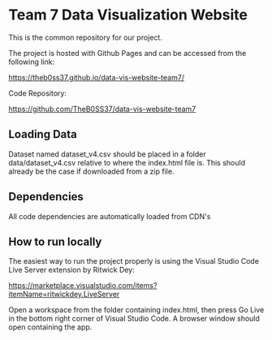 # Team 7 Data Visualization Website

This is the common repository for our project.

The project is hosted with Github Pages and can be accessed from the following link:

https://theb0ss37.github.io/data-vis-website-team7/

Code Repository:

https://github.com/TheB0SS37/data-vis-website-team7

## Loading Data

Dataset named dataset_v4.csv should be placed in a folder data/dataset_v4.csv relative to where the index.html file is. This should already be the case if downloaded from a zip file.

## Dependencies

All code dependencies are automatically loaded from CDN's

## How to run locally

The easiest way to run the project properly is using the Visual Studio Code Live Server extension by Ritwick Dey:

https://marketplace.visualstudio.com/items?itemName=ritwickdey.LiveServer

Open a workspace from the folder containing index.html, then press Go Live in the bottom right corner of Visual Studio Code. A browser window should open containing the app.

